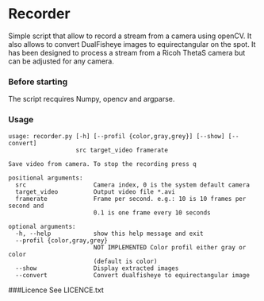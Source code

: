 # Recorder

Simple script that allow to record a stream from a camera using openCV. It also allows to convert DualFisheye images to equirectangular on the spot.
It has been designed to process a stream from a Ricoh ThetaS camera but can be adjusted for any camera.

### Before starting

The script recquires Numpy, opencv and argparse.

### Usage
```
usage: recorder.py [-h] [--profil {color,gray,grey}] [--show] [--convert]
                   src target_video framerate

Save video from camera. To stop the recording press q

positional arguments:
  src                   Camera index, 0 is the system default camera
  target_video          Output video file *.avi
  framerate             Frame per second. e.g.: 10 is 10 frames per second and
                        0.1 is one frame every 10 seconds

optional arguments:
  -h, --help            show this help message and exit
  --profil {color,gray,grey}
                        NOT IMPLEMENTED Color profil either gray or color
                        (default is color)
  --show                Display extracted images
  --convert             Convert dualfisheye to equirectangular image

```

###Licence
See LICENCE.txt

